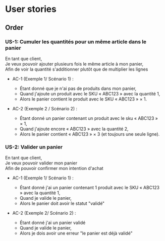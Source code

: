 # User stories

## Order


### US-1: **Cumuler les quantités pour un même article dans le panier**

En tant que client,  
Je veux pouvoir ajouter plusieurs fois le même article à mon panier,  
Afin de voir la quantité s'additionner plutôt que de multiplier les lignes

  - AC-1 (Exemple 1/ Scénario 1) : 
    - Étant donné que je n'ai pas de produits dans mon panier,
    - Quand j'ajoute un produit avec le SKU « ABC123 » avec la quantité 1, 
    - Alors le panier contient le produit avec le SKU « ABC123 » × 1.


  - AC-2 (Exemple 2 / Scénario 2) :
    - Étant donné un panier contenant un produit avec le sku « ABC123 » × 1,
    - Quand j'ajoute encore « ABC123 » avec la quantité 2, 
    - Alors le panier contient « ABC123 » × 3 (et toujours une seule ligne).




### US-2: **Valider un panier**

En tant que client,  
Je veux pouvoir valider mon panier  
Afin de pouvoir confirmer mon intention d'achat

- AC-1 (Exemple 1/ Scénario 1) :
    - Étant donné j'ai un panier contenant 1 produit avec le SKU « ABC123 » avec la quantité 1,
    - Quand je valide le panier,
    - Alors le panier doit avoir le statut "validé"

- AC-2 (Exemple 2/ Scénario 2) :
    - Étant donné j'ai un panier validé
    - Quand je valide le panier,
    - Alors je dois avoir une erreur "le panier est déjà validé"